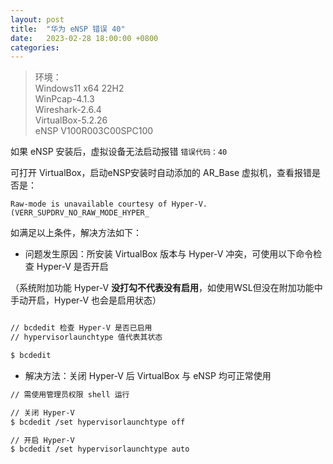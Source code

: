 ```yaml
---
layout: post
title:  "华为 eNSP 错误 40"
date:   2023-02-28 18:00:00 +0800
categories: 
---
```


> 环境：<br>
Windows11 x64 22H2<br>
WinPcap-4.1.3<br>
Wireshark-2.6.4<br>
VirtualBox-5.2.26<br>
eNSP V100R003C00SPC100

如果 eNSP 安装后，虚拟设备无法启动报错 `错误代码：40`

可打开 VirtualBox，启动eNSP安装时自动添加的 AR_Base 虚拟机，查看报错是否是：

`Raw-mode is unavailable courtesy of Hyper-V. (VERR_SUPDRV_NO_RAW_MODE_HYPER_`

如满足以上条件，解决方法如下：

- 问题发生原因：所安装 VirtualBox 版本与 Hyper-V 冲突，可使用以下命令检查 Hyper-V 是否开启

（系统附加功能 Hyper-V  **没打勾不代表没有启用**，如使用WSL但没在附加功能中手动开启，Hyper-V 也会是启用状态）
```bash

// bcdedit 检查 Hyper-V 是否已启用
// hypervisorlaunchtype 值代表其状态

$ bcdedit

```
- 解决方法：关闭 Hyper-V 后 VirtualBox 与 eNSP 均可正常使用

```bash
// 需使用管理员权限 shell 运行

// 关闭 Hyper-V
$ bcdedit /set hypervisorlaunchtype off

// 开启 Hyper-V
$ bcdedit /set hypervisorlaunchtype auto
```
